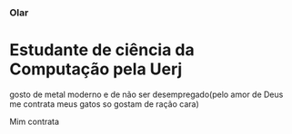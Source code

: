### Olar 


# Estudante de ciência da Computação pela Uerj

gosto de metal moderno e de não ser desempregado(pelo amor de Deus me contrata meus gatos so gostam de ração cara)

Mim contrata
